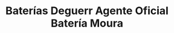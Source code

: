 ---
title: "Baterías Deguerr Agente Oficial Batería Moura"
url: /lincoln/baterias-deguerr-agente-oficial-bateria-moura/
shop: reparación de automóviles
---